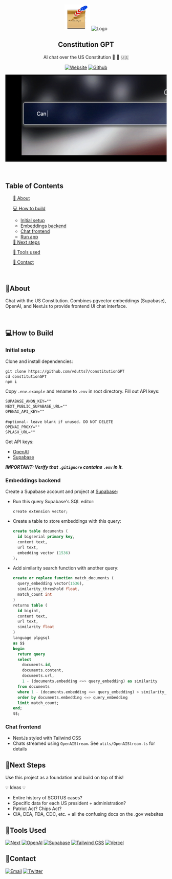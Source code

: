 <br />
<div align="center">
    <img src="https://github.com/vdutts7/constitutionGPT/blob/main/public/favicon.png" alt="Logo" width="80" height="80">
    <img src="https://github.com/vdutts7/yt-chat-mkbhd/blob/main/public/openai.png" alt="Logo" width="67" height="67">

  
  </a>
  <h2 align="center">Constitution GPT </h2> <p align="center"> AI chat over the US Constitution 📜 💬 🇺🇸
<br /> 
      
[![Website][website]][website-url] 
[![Github][github]][github-url] 
      </p> </div> <p align="center"> <img src="https://github.com/vdutts7/constitutionGPT/blob/main/public/screen-rec.gif"/> </p> 



 </div>

<br/>

## Table of Contents

<ol>
    <a href="#about">📝 About</a>
        <ul>
        </ul>
    <a href="#how-to-build">💻 How to build</a>
        <ul>
            <li><a href="#initial-setup">Initial setup</a></li>
            <li><a href="#embeddings-backend">Embeddings backend</a></li>
            <li><a href="#chat-frontend">Chat frontend</a></li>
            <li><a href="#run-app">Run app</a></li>
        </ul>
    <a href="#next-steps">🚀 Next steps</a> 
       <ul>
        </ul>
    <a href="#tools-used">🔧 Tools used</a>
        <ul>
        </ul>
    <a href="#contact">👤 Contact</a>
  </ol>

<br/>

## 📝About

Chat with the US Constitution. Combines pgvector embeddings (Supabase), OpenAI, and NextJs to provide frontend UI chat interface.

<br/>

## 💻How to Build

### Initial setup

Clone and install dependencies:

```
git clone https://github.com/vdutts7/constitutionGPT
cd constitutionGPT
npm i
```

Copy `.env.example` and rename to `.env` in root directory. Fill out API keys:

```
SUPABASE_ANON_KEY=""
NEXT_PUBLIC_SUPABASE_URL=""
OPENAI_API_KEY=""

#optional- leave blank if unused. DO NOT DELETE
OPENAI_PROXY=""
SPLASH_URL=""
```

Get API keys:

- [OpenAI](https://help.openai.com/en/articles/4936850-where-do-i-find-my-secret-api-key)
- [Supabase](https://supabase.com/)

_**IMPORTANT: Verify that `.gitignore` contains `.env` in it.**_

### Embeddings backend

Create a Supabase account and project at [Supabase](https://app.supabase.com/sign-in):

- Run this query Supabase's SQL editor:
  ```
  create extension vector;
  ```
- Create a table to store embeddings with this query:
  ```sql
  create table documents (
    id bigserial primary key,
    content text,
    url text,
    embedding vector (1536)
  );
  ```
- Add similarity search function with another query:
  ```sql
  create or replace function match_documents (
    query_embedding vector(1536),
    similarity_threshold float,
    match_count int
  )
  returns table (
    id bigint,
    content text,
    url text,
    similarity float
  )
  language plpgsql
  as $$
  begin
    return query
    select
      documents.id,
      documents.content,
      documents.url,
      1 - (documents.embedding <=> query_embedding) as similarity
    from documents
    where 1 - (documents.embedding <=> query_embedding) > similarity_threshold
    order by documents.embedding <=> query_embedding
    limit match_count;
  end;
  $$;
  ```

### Chat frontend

- NextJs styled with Tailwind CSS
- Chats streamed using `OpenAIStream`. See `utils/OpenAIStream.ts` for details


## 🚀Next Steps

Use this project as a foundation and build on top of this!

💡 Ideas 💡

- Entire history of SCOTUS cases?
- Specific data for each US president + administration?
- Patriot Act? Chips Act?
- CIA, DEA, FDA, CDC, etc. + all the confusing docs on the .gov websites

## 🔧Tools Used

[![Next][next]][next-url]
[![OpenAI][openai]][openai-url]
[![Supabase][supabase]][supabase-url]
[![Tailwind CSS][tailwindcss]][tailwindcss-url]
[![Vercel][vercel]][vercel-url]

## 👤Contact

[![Email][email]][email-url]
[![Twitter][twitter]][twitter-url]

<!-- MARKDOWN LINKS & IMAGES -->
<!-- https://www.markdownguide.org/basic-syntax/#reference-style-links -->

[next]: https://img.shields.io/badge/next.js-000000?style=for-the-badge&logo=nextdotjs&logoColor=white
[next-url]: https://nextjs.org/
[langchain]: https://img.shields.io/badge/🦜🔗Langchain-DD0031?style=for-the-badge&color=<brightgreen>
[langchain-url]: https://langchain.com/
[tailwindcss]: https://img.shields.io/badge/Tailwind_CSS-38B2AC?style=for-the-badge&logo=tailwind-css&logoColor=skyblue&color=0A192F
[tailwindcss-url]: https://tailwindcss.com/
[openai]: https://img.shields.io/badge/OpenAI_GPT--3.5-0058A0?style=for-the-badge&logo=openai&logoColor=white&color=4aa481
[openai-url]: https://openai.com/
[cheerio]: https://img.shields.io/badge/cheerio-DD0031?style=for-the-badge&logo=https://github.com/vdutts7/cs186-ai-chat/public/cheerio-logo.png&logoColor=white&color=db903c
[cheerio-url]: https://cheerio.js.org/
[typescript]: https://img.shields.io/badge/TypeScript-007ACC?style=for-the-badge&logo=typescript&logoColor=white
[typescript-url]: https://www.typescriptlang.org/
[supabase]: https://img.shields.io/badge/Supabase%20pgvector-FFCA28?style=for-the-badge&logo=Supabase&logoColor=49E879&color=black
[supabase-url]: https://Supabase.com/
[vercel]: https://img.shields.io/badge/Vercel-FFFFFF?style=for-the-badge&logo=Vercel&logoColor=white&color=black
[vercel-url]: https://Vercel.com/
[website]: https://img.shields.io/badge/🔗Website-7f18ff?style=for-the-badge
[website-url]: https://constitution-gpt.vercel.app/
[github]: https://img.shields.io/badge/💻Github-000000?style=for-the-badge
[github-url]: https://github.com/vdutts7/constitutionGPT/
[email]: https://img.shields.io/badge/me@vd7.io-FFCA28?style=for-the-badge&logo=Gmail&logoColor=00bbff&color=black
[email-url]: #
[twitter]: https://img.shields.io/badge/Twitter-FFCA28?style=for-the-badge&logo=Twitter&logoColor=00bbff&color=black
[twitter-url]: https://twitter.com/vdutts7/
